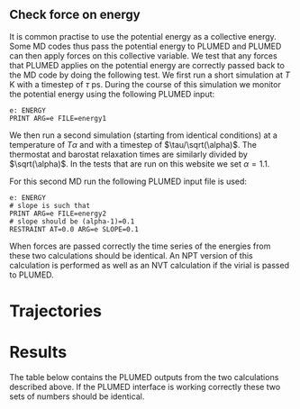 Check force on energy
---------------------

It is common practise to use the potential energy as a collective energy. Some MD codes thus pass the potential energy to PLUMED and
PLUMED can then apply forces on this collective variable.  We test that any forces that PLUMED applies on the potential energy are 
correctly passed back to the MD code by doing the following test.  We first run a short simulation at $T$ K with a timestep of $\tau$ ps.
During the course of this simulation we monitor the potential energy using the following PLUMED input:

```plumed 
e: ENERGY
PRINT ARG=e FILE=energy1
```

We then run a second simulation (starting from identical conditions) at a temperature of $T\alpha$ and with a timestep of $\tau/\sqrt(\alpha)$.
The thermostat and barostat relaxation times are similarly divided by $\sqrt(\alpha)$.  In the tests that are run on this website we set $\alpha=1.1$.

For this second MD run the following PLUMED input file is used:

```plumed
e: ENERGY
# slope is such that 
PRINT ARG=e FILE=energy2
# slope should be (alpha-1)=0.1
RESTRAINT AT=0.0 ARG=e SLOPE=0.1
```

When forces are passed correctly the time series of the energies from these two calculations should be identical. An NPT version of this calculation 
is performed as well as an NVT calculation if the virial is passed to PLUMED.

# Trajectories

# Results

The table below contains the PLUMED outputs from the two calculations described above.
If the PLUMED interface is working correctly these two sets of numbers should be identical.
